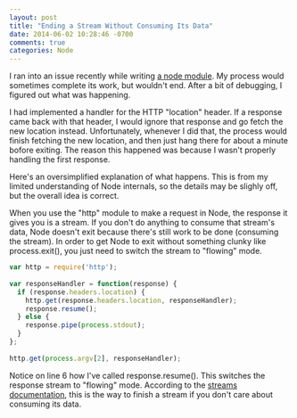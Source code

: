 ```yaml
---
layout: post
title: "Ending a Stream Without Consuming Its Data"
date: 2014-06-02 10:28:46 -0700
comments: true
categories: Node
---
```


I ran into an issue recently while writing [a node module](https://www.npmjs.org/package/placebase).
My process would sometimes complete its work, but wouldn't end.
After a bit of debugging, I figured out what was happening.

I had implemented a handler for the HTTP "location" header.
If a response came back with that header, I would ignore that response and go fetch the new location instead.
Unfortunately, whenever I did that, the process would finish fetching the new location, and then just hang there for about a minute bofore exiting.
The reason this happened was because I wasn't properly handling the first response.

Here's an oversimplified explanation of what happens.
This is from my limited understanding of Node internals, so the details may be slighly off, but the overall idea is correct.

When you use the "http" module to make a request in Node, the response it gives you is a stream.
If you don't do anything to consume that stream's data, Node doesn't exit because there's still work to be done (consuming the stream).
In order to get Node to exit without something clunky like process.exit(), you just need to switch the stream to "flowing" mode.

```javascript
var http = require('http');
 
var responseHandler = function(response) {
  if (response.headers.location) {
    http.get(response.headers.location, responseHandler);
    response.resume();
  } else {
    response.pipe(process.stdout);
  }
};
 
http.get(process.argv[2], responseHandler);
```

Notice on line 6 how I've called response.resume().
This switches the response stream to "flowing" mode.
According to the [streams documentation](http://nodejs.org/api/stream.html#stream_readable_resume),
this is the way to finish a stream if you don't care about consuming its data.